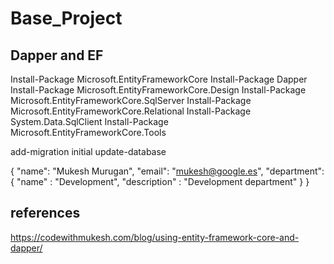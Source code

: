 # Base_Project

## Dapper and EF

Install-Package Microsoft.EntityFrameworkCore
Install-Package Dapper
Install-Package Microsoft.EntityFrameworkCore.Design
Install-Package Microsoft.EntityFrameworkCore.SqlServer
Install-Package Microsoft.EntityFrameworkCore.Relational
Install-Package System.Data.SqlClient
Install-Package Microsoft.EntityFrameworkCore.Tools

add-migration initial
update-database

{
    "name": "Mukesh Murugan",
    "email": "mukesh@google.es",
    "department": {
        "name" : "Development",
        "description" : "Development department"
    }
}



## references
https://codewithmukesh.com/blog/using-entity-framework-core-and-dapper/